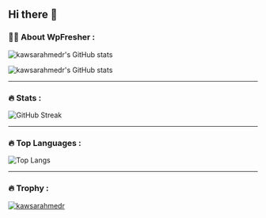 ## Hi there 👋

### :woman_technologist: About WpFresher :
![kawsarahmedr's GitHub stats](https://github-readme-stats.vercel.app/api?username=kawsarahmedr&theme=tokyonight&show_icons=true&card_width=575)

![kawsarahmedr's GitHub stats](https://readme-stats-delivery-klad.vercel.app/api?username=kawsarahmedr&show_icons=true&locale=en&theme=tokyonight&card_width=575)

---
### :fire: Stats :

![GitHub Streak](http://github-readme-streak-stats.herokuapp.com?user=kawsarahmedr&theme=dark&background=000000&card_width=575)

---
### :fire: Top Languages :
![Top Langs](https://github-readme-stats.vercel.app/api/top-langs/?username=kawsarahmedr&layout=compact&theme=vision-friendly-dark)

---
### :fire: Trophy :
<p align="left"> <a href="https://github.com/ryo-ma/github-profile-trophy"><img src="https://github-profile-trophy.vercel.app/?username=kawsarahmedr&margin-w=15" alt="kawsarahmedr" /></a> </p>
